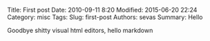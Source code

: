 Title: First post
Date: 2010-09-11 8:20
Modified: 2015-06-20 22:24
Category: misc
Tags: 
Slug: first-post
Authors: sevas
Summary: Hello



Goodbye shitty visual html editors, hello markdown 
